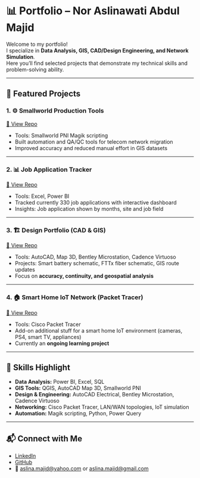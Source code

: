 # 📊 Portfolio – Nor Aslinawati Abdul Majid

Welcome to my portfolio!  
I specialize in **Data Analysis, GIS, CAD/Design Engineering, and Network Simulation**.  
Here you’ll find selected projects that demonstrate my technical skills and problem-solving ability.  

---

## 🚀 Featured Projects

### 1. ⚙️ Smallworld Production Tools
[🔗 View Repo](https://github.com/aszleyna85/SmallWorld_prod_tools)  
- Tools: Smallworld PNI Magik scripting 
- Built automation and QA/QC tools for telecom network migration  
- Improved accuracy and reduced manual effort in GIS datasets  

---

### 2. 📊 Job Application Tracker
[🔗 View Repo](https://github.com/aszleyna85/Job_Application_Tracker)  
- Tools: Excel, Power BI  
- Tracked currently 330 job applications with interactive dashboard  
- Insights: Job application shown by months, site and job field  

---

### 3. 🏗️ Design Portfolio (CAD & GIS)
[🔗 View Repo](https://github.com/aszleyna85/Design_Portfolio)  
- Tools: AutoCAD, Map 3D, Bentley Microstation, Cadence Virtuoso  
- Projects: Smart battery schematic, FTTx fiber schematic, GIS route updates  
- Focus on **accuracy, continuity, and geospatial analysis**  

---

### 4. 🏠 Smart Home IoT Network (Packet Tracer)
[🔗 View Repo](https://github.com/aszleyna85/Smart_Home_IoT)  
- Tools: Cisco Packet Tracer  
- Add-on additional stuff for a smart home IoT environment (cameras, PS4, smart TV, appliances)  
- Currently an **ongoing learning project**   

---

## 🧰 Skills Highlight
- **Data Analysis:** Power BI, Excel, SQL 
- **GIS Tools:** QGIS, AutoCAD Map 3D, Smallworld PNI  
- **Design & Engineering:** AutoCAD Electrical, Bentley Microstation, Cadence Virtuoso  
- **Networking:** Cisco Packet Tracer, LAN/WAN topologies, IoT simulation  
- **Automation:** Magik scripting, Python, Power Query  

---

## 📬 Connect with Me
- [LinkedIn](https://www.linkedin.com/in/nor-aslinawati-abdul-majid/)  
- [GitHub](https://github.com/aszleyna85)  
- 📧 aslina.majid@yahoo.com or aslina.majid@gmail.com
